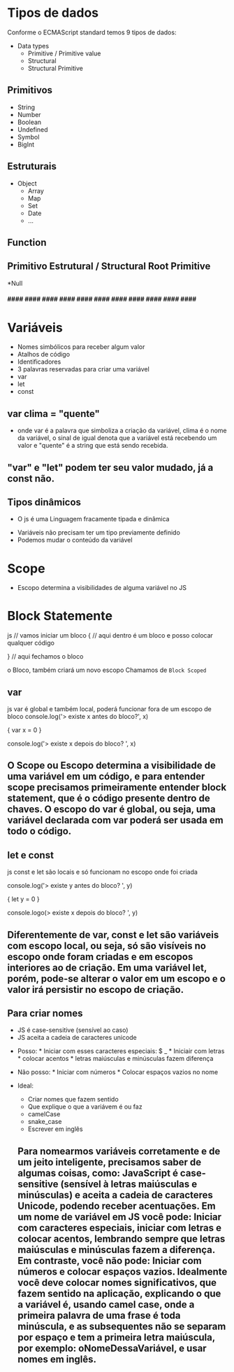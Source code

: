 # Tipos de dados

Conforme o ECMAScript standard temos 9 tipos de dados:

 * Data types
    * Primitive / Primitive value
    * Structural
    * Structural Primitive


## Primitivos

* String
* Number
* Boolean
* Undefined
* Symbol
* BigInt

## Estruturais 

* Object
  * Array
  * Map
  * Set
  * Date
  * ...

## Function

 ## Primitivo Estrutural / Structural Root Primitive

 *Null

 #### #### #### #### #### #### #### #### #### #### #### #### ####

 # Variáveis

 * Nomes simbólicos para receber algum valor
 * Atalhos de código
 * Identificadores
 * 3 palavras reservadas para criar uma variável
  * var 
  * let 
  * const 

  ## var clima = "quente"
  * onde var é a palavra que simboliza a criação da variável, clima é o nome da variável, o sinal de igual denota que a variável está recebendo um valor e "quente" é a string que está sendo recebida.

  ## "var" e "let" podem ter seu valor mudado, já a const não.


  ## Tipos dinâmicos

  * O js é uma Linguagem fracamente tipada e dinâmica
  - Variáveis não precisam ter um tipo previamente definido
  - Podemos mudar o conteúdo da variável

  # Scope

   * Escopo determina a visibilidades de alguma variável no JS
   
 # Block Statemente
 js
   // vamos iniciar um bloco
 {
   // aqui dentro é um bloco e posso colocar qualquer código

  } // aqui fechamos o bloco 
 

 o Bloco, também criará um novo escopo Chamamos de `Block Scoped` 

## var
js 
  var é global e também local, poderá funcionar fora de um escopo de bloco
  console.log('> existe x antes do bloco?', x) 

  {
    var x = 0
  }

  console.log('> existe x depois do bloco? ', x)

  ## O Scope ou Escopo determina a visibilidade de uma variável em um código, e para entender scope precisamos primeiramente entender block statement, que é o código presente dentro de chaves. O escopo do var é global, ou seja, uma variável declarada com var poderá ser usada em todo o código.

  ## let e const 
js
 const e let são locais e só funcionam no escopo onde foi criada

 console.log('> existe y antes do bloco? ', y)

 {
  let y = 0
 }

console.logo(> existe x depois do bloco? ', y)

## Diferentemente de var, const e let são variáveis com escopo local, ou seja, só são visíveis no escopo onde foram criadas e em escopos interiores ao de criação. Em uma variável let, porém, pode-se alterar o valor em um escopo e o valor irá persistir no escopo de criação. 

  ## Para criar nomes 
 * JS é case-sensitive (sensível ao caso)
 * JS aceita a cadeia de caracteres unicode

 - Posso:
       * Iniciar com esses caracteres especiais: $ _
       * Iniciair com letras
       * colocar acentos
       * letras maiúsculas e minúsculas fazem diferença

 - Não posso:
       * Iniciar com números
       * Colocar espaços vazios no nome

 - Ideal:
      * Criar nomes que fazem sentido
      * Que explique o que a variávem é ou faz
      * camelCase
      * snake_case
      * Escrever em inglês

    ## Para nomearmos variáveis corretamente e de um jeito inteligente, precisamos saber de algumas coisas, como: JavaScript é case-sensitive (sensível à letras maiúsculas e minúsculas) e aceita a cadeia de caracteres Unicode, podendo receber acentuações. Em um nome de variável em JS você pode: Iniciar com caracteres especiais, iniciar com letras e colocar acentos, lembrando sempre que letras maiúsculas e minúsculas fazem a diferença. Em contraste, você não pode: Iniciar com números e colocar espaços vazios. Idealmente você deve colocar nomes significativos, que fazem sentido na aplicação, explicando o que a variável é, usando camel case, onde a primeira palavra de uma frase é toda minúscula, e as subsequentes não se separam por espaço e tem a primeira letra maiúscula, por exemplo: oNomeDessaVariável, e usar nomes em inglês.

    









 











  